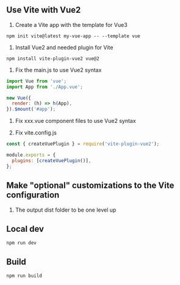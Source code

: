 ## Use Vite with Vue2

1. Create a Vite app with the template for Vue3

```npm init vite@latest my-vue-app -- --template vue```

1. Install Vue2 and needed plugin for Vite

```npm install vite-plugin-vue2 vue@2```

1. Fix the main.js to use Vue2 syntax

```js
import Vue from 'vue';
import App from './App.vue';

new Vue({
  render: (h) => h(App),
}).$mount('#app');
```

1. Fix xxx.vue component files to use Vue2 syntax

1. Fix vite.config.js

```js
const { createVuePlugin } = require('vite-plugin-vue2');

module.exports = {
  plugins: [createVuePlugin()],
};
```

## Make "optional" customizations to the Vite configuration

1. The output dist folder to be one level up

## Local dev

```npm run dev```

## Build

```npm run build```
